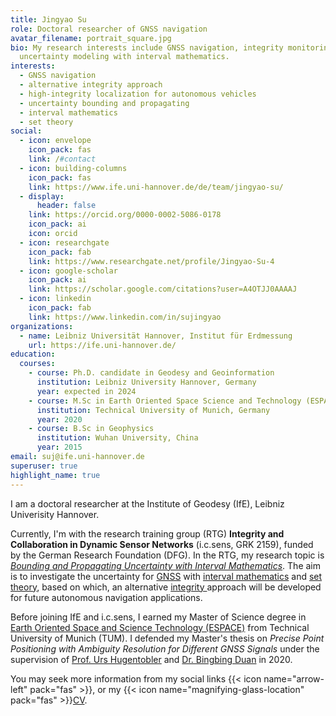 ```yaml
---
title: Jingyao Su
role: Doctoral researcher of GNSS navigation
avatar_filename: portrait_square.jpg
bio: My research interests include GNSS navigation, integrity monitoring and
  uncertainty modeling with interval mathematics.
interests:
  - GNSS navigation
  - alternative integrity approach
  - high-integrity localization for autonomous vehicles
  - uncertainty bounding and propagating
  - interval mathematics
  - set theory
social:
  - icon: envelope
    icon_pack: fas
    link: /#contact
  - icon: building-columns
    icon_pack: fas
    link: https://www.ife.uni-hannover.de/de/team/jingyao-su/
  - display:
      header: false
    link: https://orcid.org/0000-0002-5086-0178
    icon_pack: ai
    icon: orcid
  - icon: researchgate
    icon_pack: fab
    link: https://www.researchgate.net/profile/Jingyao-Su-4
  - icon: google-scholar
    icon_pack: ai
    link: https://scholar.google.com/citations?user=A4OTJJ0AAAAJ
  - icon: linkedin
    icon_pack: fab
    link: https://www.linkedin.com/in/sujingyao
organizations:
  - name: Leibniz Universität Hannover, Institut für Erdmessung
    url: https://ife.uni-hannover.de/
education:
  courses:
    - course: Ph.D. candidate in Geodesy and Geoinformation
      institution: Leibniz University Hannover, Germany
      year: expected in 2024
    - course: M.Sc in Earth Oriented Space Science and Technology (ESPACE)
      institution: Technical University of Munich, Germany
      year: 2020
    - course: B.Sc in Geophysics
      institution: Wuhan University, China
      year: 2015
email: suj@ife.uni-hannover.de
superuser: true
highlight_name: true
---
```

I am a doctoral researcher at the Institute of Geodesy (IfE), Leibniz Univerisity Hannover. 

Currently, I'm with the research training group (RTG) **Integrity and Collaboration in Dynamic Sensor Networks** (i.c.sens, GRK 2159), funded by the German Research Foundation (DFG). In the RTG, my research topic is *[Bounding and Propagating Uncertainty with Interval Mathematics](/project/bounding-and-propagating-uncertainty-with-interval-mathematics/)*. The aim is to investigate the uncertainty for [GNSS](/tag/gnss/) with [interval mathematics](/tag/interval-mathematics/) and [set theory](/tag/set-theory/), based on which, an alternative [integrity ](/tag/integrity/)approach will be developed for future autonomous navigation applications.

Before joining IfE and i.c.sens, I earned my Master of Science degree in [Earth Oriented Space and Science Technology (ESPACE)](https://www.asg.ed.tum.de/iapg/espace/) from Technical University of Munich (TUM). I defended my Master's thesis on *Precise Point Positioning with Ambiguity Resolution for Different GNSS Signals* under the supervision of [Prof. Urs Hugentobler](https://www.asg.ed.tum.de/iapg/espace/lecturers/hugentobler/) and [Dr. Bingbing Duan](https://www.asg.ed.tum.de/iapg/mitarbeiter/duan/) in 2020.

You may seek more information from my social links {{< icon name="arrow-left" pack="fas" >}}, or my {{< icon name="magnifying-glass-location" pack="fas" >}}[CV](/uploads/CV.pdf).
